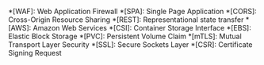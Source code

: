 *[WAF]: Web Application Firewall
*[SPA]: Single Page Application
*[CORS]: Cross-Origin Resource Sharing
*[REST]: Representational state transfer
*[AWS]: Amazon Web Services
*[CSI]: Container Storage Interface
*[EBS]: Elastic Block Storage
*[PVC]: Persistent Volume Claim
*[mTLS]: Mutual Transport Layer Security
*[SSL]: Secure Sockets Layer
*[CSR]: Certificate Signing Request
